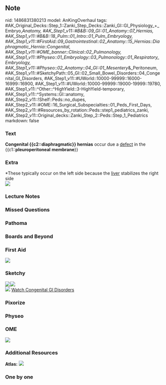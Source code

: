 ## Note
nid: 1486831380213
model: AnKingOverhaul
tags: #AK_Original_Decks::Step_1::Zanki_Step_Decks::Zanki_GI::GI_Physiology_+_Embryo,_Anatomy, #AK_Step1_v11::#B&B::09_GI::01_Anatomy::07_Hernias, #AK_Step1_v11::#B&B::18_Pulm::01_Intro::01_Pulm_Embryology, #AK_Step1_v11::#FirstAid::09_Gastrointestinal::02_Anatomy::15_Hernias::Diaphragmatic_Hernia::Congenital, #AK_Step1_v11::#OME_banner::Clinical::02_Pulmonology, #AK_Step1_v11::#Physeo::01_Embryology::03_Pulmonology::01_Respiratory_Embryology, #AK_Step1_v11::#Physeo::02_Anatomy::04_GI::01_Mesentery_&_Peritoneum, #AK_Step1_v11::#SketchyPath::05_GI::02_Small_Bowel_Disorders::04_Congenital_GI_Disorders, #AK_Step1_v11::#UWorld::10000-99999::16000-16999::16900, #AK_Step1_v11::#UWorld::10000-99999::19000-19999::19780, #AK_Step1_v11::^Other::^HighYield::3-HighYield-temporary, #AK_Step1_v11::^Systems::GI::anatomy, #AK_Step2_v11::!Shelf::Peds::no_dupes, #AK_Step2_v11::#OME::16_Surgical_Subspecialties::01_Peds_First_Days, #AK_Step2_v11::#Resources_by_rotation::Peds::step1_pediatrics_zanki, #AK_Step2_v11::Original_decks::Zanki_Step_2::Peds::Step_1_Pediatrics
markdown: false

### Text
<div>
  <b>Congenital {{c2::diaphragmatic}} hernias</b> occur due a
  <u>defect</u> in the {{c1::<b>pleuroperitoneal</b>
  <b>membrane</b>}}
</div>

### Extra
<div>
  *These typically occur on the left side because the <u>liver</u>
  stabilizes the right side
</div><img src=
"screen_shot_2015-05-08_at_100815_am-14D3412DDED6EEEDB03_1606536512076.png">

### Lecture Notes


### Missed Questions


### Pathoma


### Boards and Beyond


### First Aid
<img src="tmplIBeFf.png">

### Sketchy
<div><img src=
"Screen%20Shot%202020-01-12%20at%202.50.29%20PM.JPG"><img src=
"Screen%20Shot%202019-12-10%20at%207.58.55%20PM.png"></div><img src="Zoverall%20picture%20(43)_1566160514431.JPG">
<a href=
"https://dashboard.sketchy.com/study/medical/courses/medical-pathophysiology/units/medical-pathophysiology-gi/videos/medical-pathophysiology-gi-small-bowel-disorders-congenital-gi-disorders?utm_source=anki&utm_medium=partnership&utm_campaign=february_update&utm_content=medical">
Watch Congenital GI Disorders</a>

### Pixorize


### Physeo


### OME
<div class="ome-widget">
  <a href=
  "https://onlinemeded.org/spa/pulmonology?ref=anki"><img src=
  "_OME_AnkiFlashcards_Topic_6.png"></a>
</div>

### Additional Resources
<b>Atlas:</b> <img src="tmpB5C_5q.png" class="resizer">

### One by one

